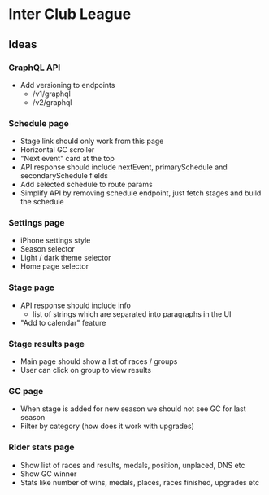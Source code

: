# Inter Club League

## Ideas

### GraphQL API

- Add versioning to endpoints
  - /v1/graphql
  - /v2/graphql

### Schedule page

- Stage link should only work from this page
- Horizontal GC scroller
- "Next event" card at the top
- API response should include nextEvent, primarySchedule and secondarySchedule fields
- Add selected schedule to route params
- Simplify API by removing schedule endpoint, just fetch stages and build the schedule

### Settings page

- iPhone settings style
- Season selector
- Light / dark theme selector
- Home page selector

### Stage page

- API response should include info
  - list of strings which are separated into paragraphs in the UI
- "Add to calendar" feature

### Stage results page

- Main page should show a list of races / groups
- User can click on group to view results

### GC page

- When stage is added for new season we should not see GC for last season
- Filter by category (how does it work with upgrades)

### Rider stats page

- Show list of races and results, medals, position, unplaced, DNS etc
- Show GC winner
- Stats like number of wins, medals, places, races finished, upgrades etc
